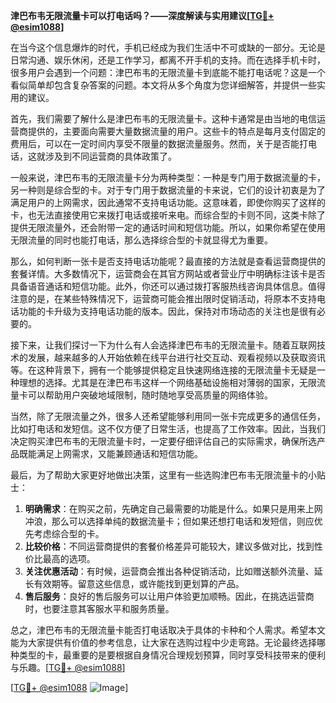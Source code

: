 **津巴布韦无限流量卡可以打电话吗？——深度解读与实用建议[[TG💪+ @esim1088](https://t.me/s/esim1088)]**

在当今这个信息爆炸的时代，手机已经成为我们生活中不可或缺的一部分。无论是日常沟通、娱乐休闲，还是工作学习，都离不开手机的支持。而在选择手机卡时，很多用户会遇到一个问题：津巴布韦的无限流量卡到底能不能打电话呢？这是一个看似简单却包含复杂答案的问题。本文将从多个角度为您详细解答，并提供一些实用的建议。

首先，我们需要了解什么是津巴布韦的无限流量卡。这种卡通常是由当地的电信运营商提供的，主要面向需要大量数据流量的用户。这些卡的特点是每月支付固定的费用后，可以在一定时间内享受不限量的数据流量服务。然而，关于是否能打电话，这就涉及到不同运营商的具体政策了。

一般来说，津巴布韦的无限流量卡分为两种类型：一种是专门用于数据流量的卡，另一种则是综合型的卡。对于专门用于数据流量的卡来说，它们的设计初衷是为了满足用户的上网需求，因此通常不支持电话功能。这意味着，即使你购买了这样的卡，也无法直接使用它来拨打电话或接听来电。而综合型的卡则不同，这类卡除了提供无限流量外，还会附带一定的通话时间和短信功能。所以，如果你希望在使用无限流量的同时也能打电话，那么选择综合型的卡就显得尤为重要。

那么，如何判断一张卡是否支持电话功能呢？最直接的方法就是查看运营商提供的套餐详情。大多数情况下，运营商会在其官方网站或者营业厅中明确标注该卡是否具备语音通话和短信功能。此外，你还可以通过拨打客服热线咨询具体信息。值得注意的是，在某些特殊情况下，运营商可能会推出限时促销活动，将原本不支持电话功能的卡升级为支持电话功能的版本。因此，保持对市场动态的关注也是很有必要的。

接下来，让我们探讨一下为什么有人会选择津巴布韦的无限流量卡。随着互联网技术的发展，越来越多的人开始依赖在线平台进行社交互动、观看视频以及获取资讯等。在这种背景下，拥有一个能够提供稳定且快速网络连接的无限流量卡无疑是一种理想的选择。尤其是在津巴布韦这样一个网络基础设施相对薄弱的国家，无限流量卡可以帮助用户突破地域限制，随时随地享受高质量的网络体验。

当然，除了无限流量之外，很多人还希望能够利用同一张卡完成更多的通信任务，比如打电话和发短信。这不仅方便了日常生活，也提高了工作效率。因此，当我们决定购买津巴布韦的无限流量卡时，一定要仔细评估自己的实际需求，确保所选产品既能满足上网需求，又能兼顾通话和短信功能。

最后，为了帮助大家更好地做出决策，这里有一些选购津巴布韦无限流量卡的小贴士：

1. **明确需求**：在购买之前，先确定自己最需要的功能是什么。如果只是用来上网冲浪，那么可以选择单纯的数据流量卡；但如果还想打电话和发短信，则应优先考虑综合型的卡。
2. **比较价格**：不同运营商提供的套餐价格差异可能较大，建议多做对比，找到性价比最高的选项。
3. **关注优惠活动**：有时候，运营商会推出各种促销活动，比如赠送额外流量、延长有效期等。留意这些信息，或许能找到更划算的产品。
4. **售后服务**：良好的售后服务可以让用户体验更加顺畅。因此，在挑选运营商时，也要注意其客服水平和服务质量。

总之，津巴布韦的无限流量卡能否打电话取决于具体的卡种和个人需求。希望本文能为大家提供有价值的参考信息，让大家在选购过程中少走弯路。无论最终选择哪种类型的卡，最重要的是要根据自身情况合理规划预算，同时享受科技带来的便利与乐趣。[[TG💪+ @esim1088](https://t.me/s/esim1088)]

[[TG💪+ @esim1088](https://t.me/s/esim1088) ![Image](https://i.postimg.cc/4NQfJmqS/Snipaste-2025-05-13-00-14-12.png)]